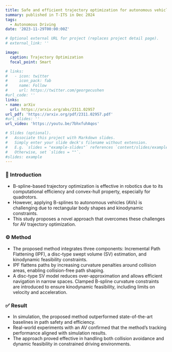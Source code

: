 ```yaml
---
title: Safe and efficient trajectory optimization for autonomous vehicles using b-spline with incremental path flattening.
summary: published in T-ITS in Dec 2024
tags:
  - Autonomous Driving
date: '2023-11-29T00:00:00Z'

# Optional external URL for project (replaces project detail page).
# external_link: ''

image:
  caption: Trajectory Optimization
  focal_point: Smart

# links:
#   - icon: twitter
#     icon_pack: fab
#     name: Follow
#     url: https://twitter.com/georgecushen
#url_code: ''
links:
- name: arXiv
  url: https://arxiv.org/abs/2311.02957
url_pdf: 'https://arxiv.org/pdf/2311.02957.pdf'
#url_slides: ''
url_video: 'https://youtu.be/7bhxfuhAqos'

# Slides (optional).
#   Associate this project with Markdown slides.
#   Simply enter your slide deck's filename without extension.
#   E.g. `slides = "example-slides"` references `content/slides/example-slides.md`.
#   Otherwise, set `slides = ""`.
#slides: example
---
```

### 🧾 Introduction
- B-spline-based trajectory optimization is effective in robotics due to its computational efficiency and convex-hull property, especially for quadrotors.
- However, applying B-splines to autonomous vehicles (AVs) is challenging due to rectangular body shapes and kinodynamic constraints.
- This study proposes a novel approach that overcomes these challenges for AV trajectory optimization.
### ⚙️ Method
- The proposed method integrates three components: Incremental Path Flattening (IPF), a disc-type swept volume (SV) estimation, and kinodynamic feasibility constraints.
- IPF flattens paths by increasing curvature penalties around collision areas, enabling collision-free path shaping.
- A disc-type SV model reduces over-approximation and allows efficient navigation in narrow spaces.
Clamped B-spline curvature constraints are introduced to ensure kinodynamic feasibility, including limits on velocity and acceleration.
### ✅ Result
- In simulation, the proposed method outperformed state-of-the-art baselines in path safety and efficiency.
- Real-world experiments with an AV confirmed that the method’s tracking performance aligned with simulation results.
- The approach proved effective in handling both collision avoidance and dynamic feasibility in constrained driving environments.
